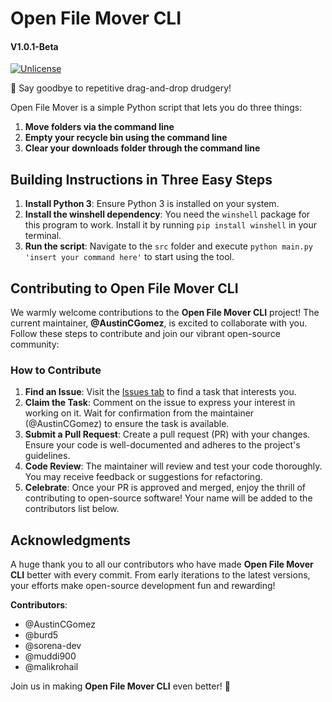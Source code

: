 # Open File Mover CLI
#### V1.0.1-Beta

[![Unlicense](https://img.shields.io/badge/License-Unlicense-blue.svg)](https://unlicense.org/)


🎯 Say goodbye to repetitive drag-and-drop drudgery!

Open File Mover is a simple Python script that lets you do three things:
1. **Move folders via the command line**
2. **Empty your recycle bin using the command line**
3. **Clear your downloads folder through the command line**

## Building Instructions in Three Easy Steps

1. **Install Python 3**: Ensure Python 3 is installed on your system.
2. **Install the winshell dependency**: You need the `winshell` package for this program to work. Install it by running `pip install winshell` in your terminal.
3. **Run the script**: Navigate to the `src` folder and execute `python main.py 'insert your command here'` to start using the tool.

## Contributing to Open File Mover CLI

We warmly welcome contributions to the **Open File Mover CLI** project! The current maintainer, **@AustinCGomez**, is excited to collaborate with you. Follow these steps to contribute and join our vibrant open-source community:

### How to Contribute

1. **Find an Issue**: Visit the [Issues tab](https://github.com/AustinCGomez/open-file-mover-cli/issues) to find a task that interests you.
2. **Claim the Task**: Comment on the issue to express your interest in working on it. Wait for confirmation from the maintainer (@AustinCGomez) to ensure the task is available.
3. **Submit a Pull Request**: Create a pull request (PR) with your changes. Ensure your code is well-documented and adheres to the project's guidelines.
4. **Code Review**: The maintainer will review and test your code thoroughly. You may receive feedback or suggestions for refactoring.
5. **Celebrate**: Once your PR is approved and merged, enjoy the thrill of contributing to open-source software! Your name will be added to the contributors list below.

## Acknowledgments

A huge thank you to all our contributors who have made **Open File Mover CLI** better with every commit. From early iterations to the latest versions, your efforts make open-source development fun and rewarding!

**Contributors**:
- @AustinCGomez
- @burd5
- @sorena-dev
- @muddi900
- @malikrohail

Join us in making **Open File Mover CLI** even better! 🚀
